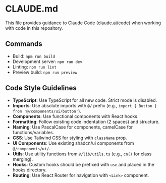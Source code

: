 # CLAUDE.md

This file provides guidance to Claude Code (claude.ai/code) when working with code in this repository.

## Commands
- Build: `npm run build`
- Development server: `npm run dev`
- Linting: `npm run lint`
- Preview build: `npm run preview`

## Code Style Guidelines
- **TypeScript**: Use TypeScript for all new code. Strict mode is disabled.
- **Imports**: Use absolute imports with `@/` prefix (e.g., `import { Button } from '@/components/ui/button'`).
- **Components**: Use functional components with React hooks.
- **Formatting**: Follow existing code indentation (2 spaces) and structure.
- **Naming**: Use PascalCase for components, camelCase for functions/variables.
- **CSS**: Use Tailwind CSS for styling with `className` prop.
- **UI Components**: Use existing shadcn/ui components from `@/components/ui/`.
- **Utils**: Use utility functions from `@/lib/utils.ts` (e.g., `cn()` for class merging).
- **Hooks**: Custom hooks should be prefixed with `use` and placed in the hooks directory.
- **Routing**: Use React Router for navigation with `<Link>` component.